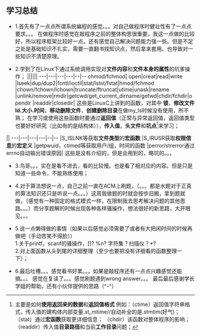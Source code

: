 ##  学习总结

-  1.首先有了一点点所谓系统编程的感觉。。。对自己做程序时健壮性有了一点点要求。。。
在做程序时感觉在敲程序之前的整体构思很重要，我这一点做的比较好，所以程序框架比较好一点。还有感觉自己解决问题能力强一些。但是不足之处是基础知识不扎实，需要一直翻书找知识点，然后拿来套用。也导致对一些知识不清楚原理。

- 2.学到了在Linux下通过系统调用实现对**文件内容**和**文件本身的属性**的坑爹操作；
 ||||||
---|---|---|---|--|--
chmod/fchmod| open|creat|read|write
|lseek|dup/dup2|fcntl/ioctil|stat/lstst/fstat|hmod/fchmod
|chown/fchown/lchown|truncate/ftruncat|utime|unask|rename
|unlink/remove|rmdir|getcwd/get_current_dirname/getwd|chdir/fchdir|opendir
|readdir|closedir|
这些是LinuxC上讲到的函数，对其中 **锁**，**修改文件Id.大小.时间**，**移动删除文件**，**创建删除目录**在做my_ls时候没有使用，所不熟；
在学习或使用这些函数时要通过**返回值**（正常与异常返回值，返回值类型也要好好研究（比如有的是结构体）），**传入值**，**头文件**和**坑点**[^e]来学习；
  [^e]:主要是如何**使用返回来的数据**和**返回值格式**
  例如：（ctime）返回值字符串格式，传入值的建构体内部变量.st_mtime//自动补全的是.stmtim(好气)；
		（stat）通过**宏函数**获取更详细信息；
		（chdir）该函数对整体程序的影响；
		（readdir）传入值**目录路径**和当前**工作目录**问题；

 ||
---|---|---|---|--|--
|S_ISLNK等获取**文件类型**的**宏函数**
|S_IRUSR获取**权限信息**的**宏定义**
|getpwuid，ctimed等获取用户/组，时间的函数
|perror/strerror通过errno自动输出错误原因|
这些是没有介绍的，但是会用到的，略坑的。。。

- 3.鸟哥。。。实在是看不进去，看的比较慢。也是看了相对应的内容。但是只是知道一些命令，不能熟练使用；

- 4.对于算法想说一点，自己之前一直在ACM上刷题，（。。。都是水题对于正真的算法知识还只是听说一点。。。）这周我做题的时就会按步旧搬，拿到题就做，（感觉有一种固定的格式模式一样，在限制我去思考解决问题的其他思路。。。）而分享题解的时候出现各种各样骚操作，想法很好的新思路，大开眼见。。。

- 5.说一点懒得做的事情（如果以后感觉必须需要了或者有大把闲时间的时候再做吧（手动苦笑不得脸））  
1.关于printf，scanf的骚操作，[]?  %n?  字符集？扫描仪？*?  
2.对上面函数从头到尾的详细整理（至少也要把没有详细看的函数整理一下）；  

- 6.最后吐槽。。。感觉看书好累。。。如果是敲程序还有一点点兴趣感觉还能搞。。。
感觉在复读了。。。感觉刷题遇到wrong answer。。。
最后最后感谢学长学姐的帮助，还有小伙伴提供的思路（^-^）

